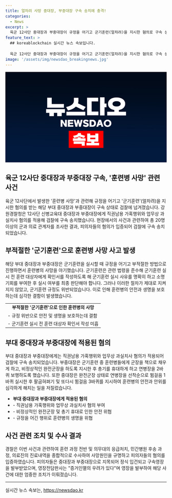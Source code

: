 ```yaml
---
title: 얼차려 사망 중대장, 부중대장 구속 송치에 충격!
categories:
  - News
excerpt: >
  육군 12사단 중대장과 부중대장이 규정을 어기고 군기훈련(얼차려)을 지시한 혐의로 구속 상태로 검찰에 넘겨졌다. 지난달 23일 군기훈련을 진행하면서 훈련병 A씨가 실신하고 사망한 사건으로, 이후 20명 이상의 군과 의료 관계자를 조사해 사망원인 규명에 노력하고 있다. 17일 나온 국립과학수사연구원 부검감정서에는 A 훈련병 사인에 대해 열사병 및 그 합병증 탓에 사망에 이르렀을 가능성이 우선 고려된다. 강원경찰청은 중대장과 부중대장을 정식 입건하고, 영장을 발부받았다.
feature_text: >
  ## koreablockchain 실시간 뉴스 속보입니다.

  육군 12사단 중대장과 부중대장이 규정을 어기고 군기훈련(얼차려)을 지시한 혐의로 구속 상태로 검찰에 넘겨졌다. 지난달 23일 군기훈련을 진행하면서 훈련병 A씨가 실신하고 사망한 사건으로, 이후 20명 이상의 군과 의료 관계자를 조사해 사망원인 규명에 노력하고 있다. 17일 나온 국립과학수사연구원 부검감정서에는 A 훈련병 사인에 대해 열사병 및 그 합병증 탓에 사망에 이르렀을 가능성이 우선 고려된다. 강원경찰청은 중대장과 부중대장을 정식 입건하고, 영장을 발부받았다.
image: '/assets/img/newsdao_breakingnews.jpg'
---
```


<p><img src="/assets/img/newsdao_breakingnews.jpg" alt="koreablockchain 속보" /></p>

<h2 data-ke-size="size26">육군 12사단 중대장과 부중대장 구속, '훈련병 사망' 관련 사건</h2>

<p data-ke-size="size16">육군 12사단에서 발생한 '훈련병 사망'과 관련해 규정을 어기고 '군기훈련'(얼차려)을 지시한 혐의를 받는 해당 부대 중대장과 부중대장이 구속 상태로 검찰에 넘겨졌습니다. 강원경찰청은 12사단 신병교육대 중대장과 부중대장에게 직권남용 가혹행위와 업무상 과실치사 혐의를 적용해 검찰에 구속 송치했습니다. 현장에서의 사건과 관련하여 총 20명 이상의 군과 의료 관계자를 조사한 결과, 피의자들의 혐의가 입증되어 검찰에 구속 송치되었습니다.</p>

<h2 data-ke-size="size24">부적절한 '군기훈련'으로 훈련병 사망 사고 발생</h2>

<p data-ke-size="size16">해당 부대 중대장과 부중대장은 군기훈련을 실시할 때 규정을 어기고 부적절한 방법으로 진행하면서 훈련병의 사망을 야기했습니다. 군기훈련은 관련 법령을 준수해 군기훈련 실시 전 훈련 대상자에게 확인서를 작성하도록 해 군기훈련 실시 사유를 명확히 하고 소명 기회를 부여한 후 실시 여부를 최종 판단해야 합니다. 그러나 이러한 절차가 제대로 지켜지지 않았고, 군기훈련 규정도 위반되었습니다. 이로 인해 훈련병의 안전과 생명을 보호하는데 심각한 결함이 발생했습니다.</p>

<table>
    <tr>
        <td style="text-align: center; height: 17px;"><b>부적절한 '군기훈련'으로 인한 훈련병의 사망</b></td>
    </tr>
    <tr>
        <td style="text-align: left; height: 17px;">- 규정 위반으로 안전 및 생명을 보호하는데 결함</td>
    </tr>
    <tr>
        <td style="text-align: left; height: 17px;">- 군기훈련 실시 전 훈련 대상자 확인서 작성 미흡</td>
    </tr>
</table>

<h2 data-ke-size="size24">부대 중대장과 부중대장에 적용된 혐의</h2>

<p data-ke-size="size16">부대 중대장과 부중대장에게는 직권남용 가혹행위와 업무상 과실치사 혐의가 적용되어 검찰에 구속 송치되었습니다. 부중대장은 군기훈련 중 훈련병들에게 군장을 책으로 채우게 하고, 비정상적인 완전군장을 하도록 지시한 후 총기를 휴대하게 하고 연병장을 2바퀴 보행하도록 했습니다. 또한 중대장은 완전군장 상태로 연병장을 선착순으로 뜀걸음 1바퀴 실시한 후 팔굽혀펴기 및 또다시 뜀걸음 3바퀴를 지시하여 훈련병의 안전과 안위를 심각하게 해치는 일을 저질렀습니다.</p>

<ul>
    <li><b>부대 중대장과 부중대장에게 적용된 혐의</b></li>
    <li>- 직권남용 가혹행위와 업무상 과실치사 혐의 부여</li>
    <li>- 비정상적인 완전군장 및 총기 휴대로 인한 안전 위협</li>
    <li>- 규정을 어긴 행위로 훈련병의 생명을 위협</li>
</ul>

<h2 data-ke-size="size24">사건 관련 조치 및 수사 결과</h2>

<p data-ke-size="size16">경찰은 이번 사건과 관련하여 훈련 과정 전반 및 의무대의 응급처치, 민간병원 후송 과정, 의료진의 진료내역을 종합적으로 수사하여 사망원인을 규명하고 피의자들의 혐의를 입증하였습니다. 피의자들은 중대장과 부중대장으로 지목되어 정식 입건되고 구속영장을 발부받았으며, 영장전담판사는 "증거인멸의 우려가 있다"며 영장을 발부하여 해당 사건에 대한 엄중한 조치가 이뤄졌습니다.</p>

<p><hr></p>
실시간 뉴스 속보는, <a href="https://newsdao.kr" rel="dofollow">https://newsdao.kr</a>


